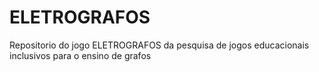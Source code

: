 # ELETROGRAFOS
 Repositorio do jogo ELETROGRAFOS da pesquisa de jogos educacionais inclusivos para o ensino de grafos
